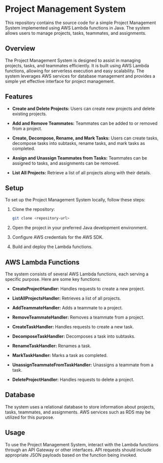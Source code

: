 # Project Management System

This repository contains the source code for a simple Project Management System implemented using AWS Lambda functions in Java. The system allows users to manage projects, tasks, teammates, and assignments.

## Overview

The Project Management System is designed to assist in managing projects, tasks, and teammates efficiently. It is built using AWS Lambda functions, allowing for serverless execution and easy scalability. The system leverages AWS services for database management and provides a simple yet effective interface for project management.

## Features

- **Create and Delete Projects:** Users can create new projects and delete existing projects.

- **Add and Remove Teammates:** Teammates can be added to or removed from a project.

- **Create, Decompose, Rename, and Mark Tasks:** Users can create tasks, decompose tasks into subtasks, rename tasks, and mark tasks as completed.

- **Assign and Unassign Teammates from Tasks:** Teammates can be assigned to tasks, and assignments can be removed.

- **List All Projects:** Retrieve a list of all projects along with their details.

## Setup

To set up the Project Management System locally, follow these steps:

1. Clone the repository:

   ```bash
   git clone <repository-url>
   ```

2. Open the project in your preferred Java development environment.

3. Configure AWS credentials for the AWS SDK.

4. Build and deploy the Lambda functions.

## AWS Lambda Functions

The system consists of several AWS Lambda functions, each serving a specific purpose. Here are some key functions:

- **CreateProjectHandler:** Handles requests to create a new project.

- **ListAllProjectsHandler:** Retrieves a list of all projects.

- **AddTeammateHandler:** Adds a teammate to a project.

- **RemoveTeammateHandler:** Removes a teammate from a project.

- **CreateTaskHandler:** Handles requests to create a new task.

- **DecomposeTaskHandler:** Decomposes a task into subtasks.

- **RenameTaskHandler:** Renames a task.

- **MarkTaskHandler:** Marks a task as completed.

- **UnassignTeammateFromTaskHandler:** Unassigns a teammate from a task.

- **DeleteProjectHandler:** Handles requests to delete a project.

## Database

The system uses a relational database to store information about projects, tasks, teammates, and assignments. AWS services such as RDS may be utilized for this purpose.

## Usage

To use the Project Management System, interact with the Lambda functions through an API Gateway or other interfaces. API requests should include appropriate JSON payloads based on the function being invoked.
